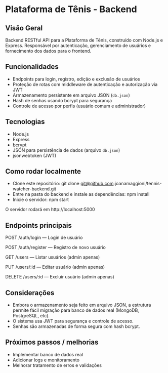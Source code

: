 # Plataforma de Tênis - Backend

## Visão Geral
Backend RESTful API para a Plataforma de Tênis, construído com Node.js e Express. Responsável por autenticação, gerenciamento de usuários e fornecimento dos dados para o frontend.

## Funcionalidades
- Endpoints para login, registro, edição e exclusão de usuários
- Proteção de rotas com middleware de autenticação e autorização via JWT
- Armazenamento persistente em arquivo JSON (`db.json`)
- Hash de senhas usando bcrypt para segurança
- Controle de acesso por perfis (usuário comum e administrador)

## Tecnologias
- Node.js
- Express
- bcrypt
- JSON para persistência de dados (arquivo `db.json`)
- jsonwebtoken (JWT)

## Como rodar localmente
- Clone este repositório: git clone git@github.com:joanamaggioni/tennis-watcher-backend.git
- Entre na pasta do backend e instale as dependências: npm install
- Inicie o servidor: npm start

O servidor rodará em http://localhost:5000

## Endpoints principais
POST /auth/login — Login de usuário

POST /auth/register — Registro de novo usuário

GET /users — Listar usuários (admin apenas)

PUT /users/:id — Editar usuário (admin apenas)

DELETE /users/:id — Excluir usuário (admin apenas)

## Considerações
- Embora o armazenamento seja feito em arquivo JSON, a estrutura permite fácil migração para banco de dados real (MongoDB, PostgreSQL, etc).
- O sistema usa JWT para segurança e controle de acesso.
- Senhas são armazenadas de forma segura com hash bcrypt.

## Próximos passos / melhorias
- Implementar banco de dados real
- Adicionar logs e monitoramento
- Melhorar tratamento de erros e validações
